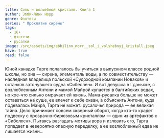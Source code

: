 ```yaml
---
title: Соль и волшебный кристалл. Книга 1
author: Эбби-Линн Норр
genre: Фэнтези
series: " Проклятие сирены"
tags:
  - 16+
  - фэнтези
  - русалки
image: /src/assets/img/ebbilinn_norr__sol_i_volshebnyj_kristall.jpeg
have: true
read: false
---
```

Юной канадке Тарге полагалось бы учиться в выпускном классе родной школы, но она — сирена, элементаль воды, а по совместительству — наследная владелица польской «Судоходной компании Новаков» и останков затонувшего судна «Сибеллен». И вот девушка в Гданьске, с возлюбленным Антони и мамой Майрой купается в балтийских водах, но кое-что сильно омрачает ей жизнь. Мама-русалка больше не может оставаться на суше, ее влечет к себе океан, а объяснить Антони, куда подевалась Майра, Тарга не может: русалочья природа — ее великая тайна. Дело принимает совсем скверный оборот, когда кто‑то крадет подвеску с прозрачно-бирюзовым кристаллом — один из артефактов с «Сибеллен». Пытаясь разгадать мотивы вора и изловить его, Тарга попадает в невероятно опасную переделку, а ее возлюбленный едва не лишается жизни…
